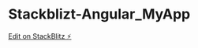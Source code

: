 # Stackblizt-Angular_MyApp

[Edit on StackBlitz ⚡️](https://stackblitz.com/edit/stackblitz-starters-ku6dfu)
